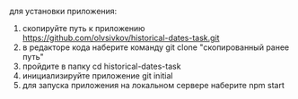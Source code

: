 для установки приложения:
1. скопируйте путь к приложению https://github.com/olvsivkov/historical-dates-task.git
2. в редакторе кода наберите команду git clone "скопированный ранее путь"
3. пройдите в папку сd historical-dates-task
4. инициализируйте приложение git initial
5. для запуска приложения на локальном сервере наберите npm start
